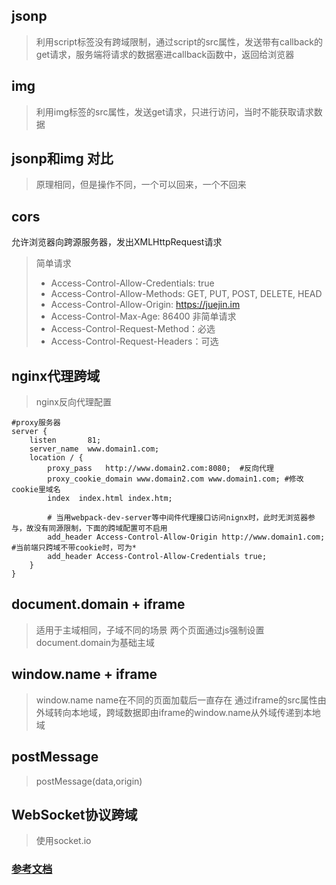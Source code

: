 ## jsonp
> 利用script标签没有跨域限制，通过script的src属性，发送带有callback的get请求，服务端将请求的数据塞进callback函数中，返回给浏览器
## img
> 利用img标签的src属性，发送get请求，只进行访问，当时不能获取请求数据
## jsonp和img 对比
> 原理相同，但是操作不同，一个可以回来，一个不回来
## cors
允许浏览器向跨源服务器，发出XMLHttpRequest请求
 > 简单请求
 > * Access-Control-Allow-Credentials: true
 > * Access-Control-Allow-Methods: GET, PUT, POST, DELETE, HEAD
 > * Access-Control-Allow-Origin: https://juejin.im
 > * Access-Control-Max-Age: 86400
 >非简单请求
 > * Access-Control-Request-Method：必选
 > * Access-Control-Request-Headers：可选
## nginx代理跨域
> nginx反向代理配置
```
#proxy服务器
server {
    listen       81;
    server_name  www.domain1.com;
    location / {
        proxy_pass   http://www.domain2.com:8080;  #反向代理
        proxy_cookie_domain www.domain2.com www.domain1.com; #修改cookie里域名
        index  index.html index.htm;

        # 当用webpack-dev-server等中间件代理接口访问nignx时，此时无浏览器参与，故没有同源限制，下面的跨域配置可不启用
        add_header Access-Control-Allow-Origin http://www.domain1.com;  #当前端只跨域不带cookie时，可为*
        add_header Access-Control-Allow-Credentials true;
    }
}
```
## document.domain + iframe
> 适用于主域相同，子域不同的场景
> 两个页面通过js强制设置document.domain为基础主域

## window.name + iframe
> window.name name在不同的页面加载后一直存在
> 通过iframe的src属性由外域转向本地域，跨域数据即由iframe的window.name从外域传递到本地域

## postMessage 
> postMessage(data,origin)
## WebSocket协议跨域
> 使用socket.io

### [参考文档](https://juejin.im/post/5d1ecb96f265da1b6d404433)
















































